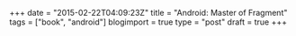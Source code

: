 +++
date = "2015-02-22T04:09:23Z"
title = "Android: Master of Fragment"
tags = ["book", "android"]
blogimport = true
type = "post"
draft = true
+++

